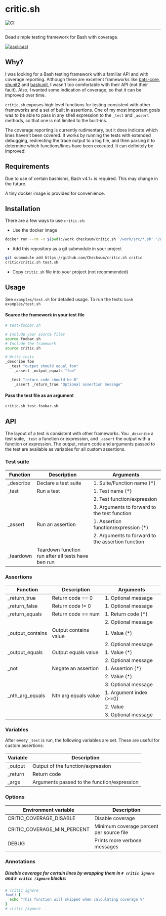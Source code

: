 # critic.sh

![CI](https://github.com/Checksum/critic.sh/workflows/CI/badge.svg?branch=master)

---

Dead simple testing framework for Bash with coverage.

[![asciicast](https://asciinema.org/a/301445.svg)](https://asciinema.org/a/301445)

## Why?

I was looking for a Bash testing framework with a familiar API and with coverage reporting. Although there are excellent frameworks like [bats-core](https://github.com/bats-core/bats-core), [shunit2](https://github.com/kward/shunit2) and [bashunit](https://github.com/djui/bashunit), I wasn't too comfortable with their API (not their fault). Also, I wanted some indication of coverage, so that it can be improved over time.

`critic.sh` exposes high level functions for testing consistent with other frameworks and a set of built in assertions. One of my most important goals was to be able to pass in any shell expression to the `_test` and `_assert` methods, so that one is not limited to the built-ins.

The coverage reporting is currently rudimentary, but it does indicate which lines haven't been covered. It works by running the tests with extended debugging, redirecting the trace output to a log file, and then parsing it to determine which functions/lines have been executed. It can definitely be improved!

## Requirements

Due to use of certain bashisms, Bash v4.1+ is required. This may change in the future.

A tiny docker image is provided for convenience.

## Installation

There are a few ways to use `critic.sh`:

* Use the docker image

```bash
docker run --rm -v $(pwd):/work checksum/critic.sh '/work/src/*.sh' '/work/lib/*.sh'
```

* Add this repository as a git submodule in your project

```bash
git submodule add https://github.com/Checksum/critic.sh critic
critic/critic.sh test.sh
```

* Copy `critic.sh` file into your project (not recommended)

## Usage

See `examples/test.sh` for detailed usage. To run the tests: `bash examples/test.sh`

#### Source the framework in your test file

```bash
# test-foobar.sh

# Include your source files
source foobar.sh
# Include the framework
source critic.sh

# Write tests
_describe foo
  _test "output should equal foo"
    _assert _output_equals "foo"

  _test "return code should be 0"
    _assert _return_true "Optional assertion message"
```

#### Pass the test file as an argument

```bash
critic.sh test-foobar.sh
```

## API

The layout of a test is consistent with other frameworks. You `_describe` a test suite, `_test` a function or expression, and `_assert` the output with a function or expression. The output, return code and arguments passed to the test are available as variables for all custom assertions.

### Test suite

| Function   | Description                                        | Arguments                                         |
| ---------- | -------------------------------------------------- | ------------------------------------------------- |
| \_describe | Declare a test suite                               | 1. Suite/Function name (\*)                       |
| \_test     | Run a test                                         | 1. Test name (\*)                                 |
|            |                                                    | 2. Test function/expression                       |
|            |                                                    | 3. Arguments to forward to the test function      |
| \_assert   | Run an assertion                                   | 1. Assertion function/expression (\*)             |
|            |                                                    | 2. Arguments to forward to the assertion function |
| \_teardown | Teardown function run after all tests have ben run |

### Assertions

| Function          | Description           | Arguments               |
| ----------------- | --------------------- | ----------------------- |
| \_return_true     | Return code == 0      | 1. Optional message     |
| \_return_false    | Return code != 0      | 1. Optional message     |
| \_return_equals   | Return code == num    | 1. Return code (\*)     |
|                   |                       | 2. Optional message     |
| \_output_contains | Output contains value | 1. Value (\*)           |
|                   |                       | 2. Optional message     |
| \_output_equals   | Output equals value   | 1. Value (\*)           |
|                   |                       | 2. Optional message     |
| \_not             | Negate an assertion   | 1. Assertion (\*)       |
|                   |                       | 2. Value (\*)           |
|                   |                       | 3. Optional message     |
| \_nth_arg_equals  | Nth arg equals value  | 1. Argument index (>=0) |
|                   |                       | 2. Value                |
|                   |                       | 3. Optional message     |

### Variables

After every `_test` is run, the following variables are set. These are useful for custom assertions:

| Variable | Description                                 |
| -------- | ------------------------------------------- |
| \_output | Output of the function/expression           |
| \_return | Return code                                 |
| \_args   | Arguments passed to the function/expression |

### Options

| Environment variable        | Description                              |
| --------------------------- | ---------------------------------------- |
| CRITIC_COVERAGE_DISABLE     | Disable coverage                         |
| CRITIC_COVERAGE_MIN_PERCENT | Minimum coverage percent per source file |
| DEBUG                       | Prints more verbose messages             |

### Annotations

##### Disable coverage for certain lines by wrapping them in `# critic ignore` and `# critic /ignore` blocks:

```bash
# critic ignore
foo() {
  echo "This function will skipped when calculating coverage %"
}
# critic /ignore
```
